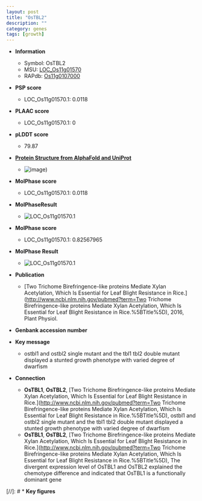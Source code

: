 ```yaml
---
layout: post
title: "OsTBL2"
description: ""
category: genes
tags: [growth]
---
```


* **Information**  
    + Symbol: OsTBL2  
    + MSU: [LOC_Os11g01570](http://rice.plantbiology.msu.edu/cgi-bin/ORF_infopage.cgi?orf=LOC_Os11g01570)  
    + RAPdb: [Os11g0107000](http://rapdb.dna.affrc.go.jp/viewer/gbrowse_details/irgsp1?name=Os11g0107000)  

* **PSP score**  
    + LOC_Os11g01570.1: 0.0118 

* **PLAAC score**  
    + LOC_Os11g01570.1: 0 

* **pLDDT score**
    + 79.87

* **[Protein Structure from AlphaFold and UniProt](https://www.uniprot.org/uniprotkb/Q2RBL8/entry#structure)**
    + ![image](https://ricepsp.github.io/images/Q2/AF-Q2RBL8-F1.png))

* **MolPhase score**
    + LOC_Os11g01570.1: 0.0118

* **MolPhaseResult**
    + ![LOC_Os11g01570.1](https://ricepsp.github.io/pictures/LOC_Os11g/LOC_Os11g01570.1.png)

* **MolPhase score**
    + LOC_Os11g01570.1: 0.82567965

* **MolPhase Result**
    + ![LOC_Os11g01570.1](https://304243504.github.io/Pictures/LOC_Os11g/LOC_Os11g01570.1.png)

* **Publication**  
    + [Two Trichome Birefringence-like proteins Mediate Xylan Acetylation, Which Is Essential for Leaf Blight Resistance in Rice.](http://www.ncbi.nlm.nih.gov/pubmed?term=Two Trichome Birefringence-like proteins Mediate Xylan Acetylation, Which Is Essential for Leaf Blight Resistance in Rice.%5BTitle%5D), 2016, Plant Physiol.

* **Genbank accession number**  

* **Key message**  
    + ostbl1 and ostbl2 single mutant and the tbl1 tbl2 double mutant displayed a stunted growth phenotype with varied degree of dwarfism

* **Connection**  
    + __OsTBL1__, __OsTBL2__, [Two Trichome Birefringence-like proteins Mediate Xylan Acetylation, Which Is Essential for Leaf Blight Resistance in Rice.](http://www.ncbi.nlm.nih.gov/pubmed?term=Two Trichome Birefringence-like proteins Mediate Xylan Acetylation, Which Is Essential for Leaf Blight Resistance in Rice.%5BTitle%5D), ostbl1 and ostbl2 single mutant and the tbl1 tbl2 double mutant displayed a stunted growth phenotype with varied degree of dwarfism
    + __OsTBL1__, __OsTBL2__, [Two Trichome Birefringence-like proteins Mediate Xylan Acetylation, Which Is Essential for Leaf Blight Resistance in Rice.](http://www.ncbi.nlm.nih.gov/pubmed?term=Two Trichome Birefringence-like proteins Mediate Xylan Acetylation, Which Is Essential for Leaf Blight Resistance in Rice.%5BTitle%5D), The divergent expression level of OsTBL1 and OsTBL2 explained the chemotype difference and indicated that OsTBL1 is a functionally dominant gene

[//]: # * **Key figures**  


